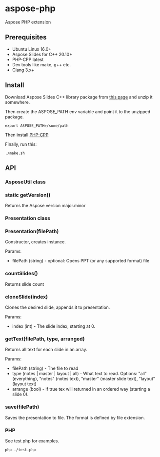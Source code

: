 # aspose-php
Aspose PHP extension

## Prerequisites

* Ubuntu Linux 16.0+
* Aspose.Slides for C++ 20.10+
* PHP-CPP latest
* Dev tools like make, g++ etc.
* Clang 3.x+


## Install

Download Aspose Slides C++ library package from [this page](https://products.aspose.com/slides/cpp) and unzip it somewhere.

Then create the ASPOSE_PATH env variable and point it to the unzipped package.

```
export ASPOSE_PATH=/some/path
```

Then install [PHP-CPP](https://www.php-cpp.com/)

Finally, run this:

```
./make.sh
```

## API

### AsposeUtil class

### static getVersion()

Returns the Aspose version major.minor

### Presentation class

### Presentation(filePath)

Constructor, creates instance.

Params:

* filePath (string) - optional: Opens PPT (or any supported format) file

### countSlides()

Returns slide count

### cloneSlide(index)

Clones the desired slide, appends it to presentation.

Params:

* index (int) - The slide index, starting at 0.

### getText(filePath, type, arranged) 

Returns all text for each slide in an array.

Params:

* filePath (string) - The file to read
* type (notes | master | layout | all) - What text to read. Options: "all" (everything), "notes" (notes text), "master" (master slide text), "layout" (layout text)
* arrange (bool) - If true tex will returned in an ordered way (starting a slide 0).


### save(filePath) 

Saves the presentation to file. The format is defined by file extension.

### PHP

See test.php for examples.

```
php ./test.php
```